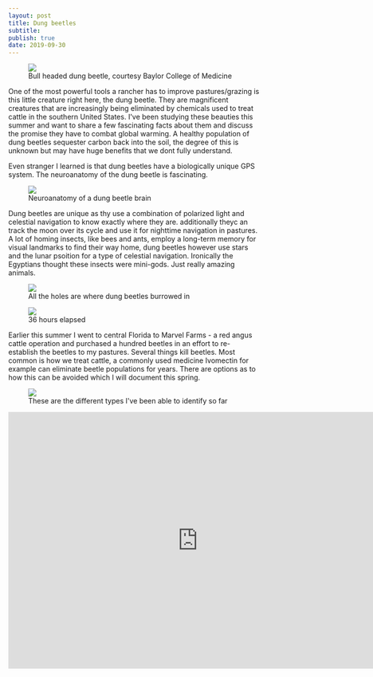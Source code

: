 ```yaml
---
layout: post
title: Dung beetles
subtitle: 
publish: true
date: 2019-09-30
---
```

<figure>
<img src="https://jonbcarroll.s3.us-east-2.amazonaws.com/20190930_beetle_taurus.jpg">
<figcaption> Bull headed dung beetle, courtesy Baylor College of Medicine</figcaption>
</figure>


One of the most powerful tools a rancher has to improve pastures/grazing is this little creature right here, the dung beetle.
They are magnificent creatures that are increasingly being eliminated by chemicals used to treat cattle in the southern United States. I've been studying these beauties this summer and want to share a few fascinating facts about them and discuss the promise they have to combat global warming. A healthy population of dung beetles sequester carbon back into the soil, the degree of this is unknown but may have huge benefits that we dont fully understand.
<p>
 Even stranger I learned is that dung beetles have a biologically unique GPS system. The neuroanatomy of the dung beetle is fascinating.
 <figure>
<img src="
https://jonbcarroll.s3.us-east-2.amazonaws.com/20190930_beetlebrain.jpg">
<figcaption> Neuroanatomy of a dung beetle brain</figcaption>
</figure>
Dung beetles are unique as thy use a combination of polarized light and celestial navigation to know exactly where they are. additionally theyc an track the moon over its cycle and use it for nighttime navigation in pastures. A lot of homing insects, like bees and ants, employ a long-term memory for visual landmarks to find their way home, dung beetles however use stars and the lunar psoition for a type of celestial navigation. Ironically the Egyptians thought these insects were mini-gods. 
 Just really amazing animals. 


<figure>
<img src="https://jonbcarroll.s3.us-east-2.amazonaws.com/20190928-dungbeetles.jpg">
<figcaption> All the holes are where dung beetles burrowed in</figcaption>
</figure>


<figure>
<img src="https://jonbcarroll.s3.us-east-2.amazonaws.com/20190928-dungbeetles-24.jpg">
<figcaption>36 hours elapsed</figcaption>
</figure>
 Earlier this summer I went to central Florida to Marvel Farms - a red angus cattle operation and purchased a hundred beetles in an effort to re-establish the beetles to my pastures.
 Several things kill beetles. Most common is how we treat cattle, a commonly used medicine Ivomectin for example can eliminate beetle populations for years. There are options as to how this can be avoided which I will document this spring.
<figure>
<img src="https://jonbcarroll.s3.us-east-2.amazonaws.com/20190930_Zoo-Beetles.jpg">
<figcaption> These are the different types I've been able to identify so far</figcaption>
</figure>
<p>
<p>
<iframe width="760" height="515" src="https://www.youtube.com/embed/ZRN-Lu-m-oY" frameborder="0" allow="accelerometer; autoplay; encrypted-media; gyroscope; picture-in-picture" allowfullscreen></iframe>
